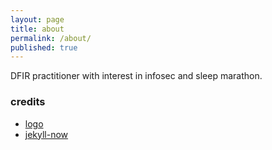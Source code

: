 ```yaml
---
layout: page
title: about
permalink: /about/
published: true
---
```


DFIR practitioner with interest in infosec and sleep marathon.

### credits
* [logo](https://www.freepik.com/3ab2ou)
* [jekyll-now](https://github.com/barryclark/jekyll-now "jekyll-now")
